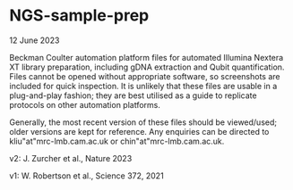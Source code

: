 # NGS-sample-prep
12 June 2023

Beckman Coulter automation platform files for automated Illumina Nextera XT library preparation, including gDNA extraction and Qubit quantification. Files cannot be opened without appropriate software, so screenshots are included for quick inspection. It is unlikely that these files are usable in a plug-and-play fashion; they are best utilised as a guide to replicate protocols on other automation platforms.

Generally, the most recent version of these files should be viewed/used; older versions are kept for reference. Any enquiries can be directed to kliu"at"mrc-lmb.cam.ac.uk or chin"at"mrc-lmb.cam.ac.uk. 

v2: J. Zurcher et al., Nature 2023

v1: W. Robertson et al., Science 372, 2021
